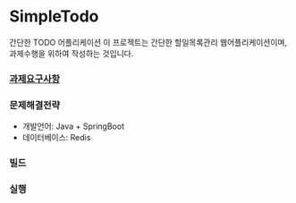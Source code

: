 # SimpleTodo
간단한 TODO 어플리케이션
이 프로젝트는 간단한 할일목록관리 웹어플리케이션이며, 과제수행을 위하여 작성하는 것입니다.

### [과제요구사항](requirememts.md)

### 문제해결전략
* 개발언어: Java + SpringBoot
* 데이터베이스: Redis

### 빌드

### 실행
